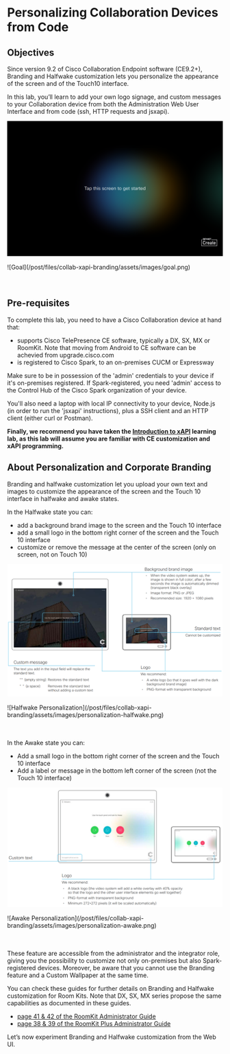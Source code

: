 # Personalizing Collaboration Devices from Code

## Objectives

Since version 9.2 of Cisco Collaboration Endpoint software (CE9.2+), Branding and Halfwake customization lets you personalize the appearance of the screen and of the Touch10 interface.

In this lab, you’ll learn to add your own logo signage, and custom messages to your Collaboration device from both the Administration Web User Interface and from code (ssh, HTTP requests and jsxapi).

![Goal](assets/images/goal.png)
<div align="left">![Goal](/post/files/collab-xapi-branding/assets/images/goal.png)</div><br/><br/>


## Pre-requisites

To complete this lab, you need to have a Cisco Collaboration device at hand that:
- supports Cisco TelePresence CE software, typically a DX, SX, MX or RoomKit. Note that moving from Android to CE software can be achevied from upgrade.cisco.com
- is registered to Cisco Spark, to an on-premises CUCM or Expressway

Make sure to be in possession of the 'admin' credentials to your device if it's on-premises registered.
If Spark-registered, you need 'admin' access to the Control Hub of the Cisco Spark organization of your device.

You'll also need a laptop with local IP connectivity to your device, Node.js (in order to run the 'jsxapi' instructions), plus a SSH client and an HTTP client (either curl or Postman).

**Finally, we recommend you have taken the [Introduction to xAPI](https://learninglabs.cisco.com/lab/collab-xapi-intro/step/1) learning lab, as this lab will assume you are familiar with CE customization and xAPI programming.**


## About Personalization and Corporate Branding

Branding and halfwake customization let you upload your own text and images to customize the appearance of the screen and the Touch 10 interface in halfwake and awake states. 

In the Halfwake state you can: 
- add a background brand image to the screen and the Touch 10 interface
- add a small logo in the bottom right corner of the screen and the Touch 10 interface
- customize or remove the message at the center of the screen (only on screen, not on Touch 10)

![Halfwake Personalization](./assets/images/personalization-halfwake.png)
<div align="left">![Halfwake Personalization](/post/files/collab-xapi-branding/assets/images/personalization-halfwake.png)</div><br/><br/>


In the Awake state you can: 
-	Add a small logo in the bottom right corner of the screen and the Touch 10 interface
-	Add a label or message in the bottom left corner of the screen (not the Touch 10 interface)

![Awake Personalization](./assets/images/personalization-awake.png)
<div align="left">![Awake Personalization](/post/files/collab-xapi-branding/assets/images/personalization-awake.png)</div><br/><br/>


These feature are accessible from the administrator and the integrator role, giving you the possibility to customize not only on-premises but also Spark-registered devices.
Moreover, be aware that you cannot use the Branding feature and a Custom Wallpaper at the same time. 

You can check these guides for further details on Branding and Halfwake customization for Room Kits. Note that DX, SX, MX series propose the same capabilities as documented in these guides.
-	[page 41 & 42 of the RoomKit  Administrator Guide](https://www.cisco.com/c/dam/en/us/td/docs/telepresence/endpoint/ce92/room-kit-administrator-guide-ce92.pdf)
-	[page 38 & 39 of the RoomKit Plus Administrator Guide]( https://www.cisco.com/c/dam/en/us/td/docs/telepresence/endpoint/ce92/codec-plus-administrator-guide-ce92.pdf) 

Let’s now experiment Branding and Halfwake customization from the Web UI.
